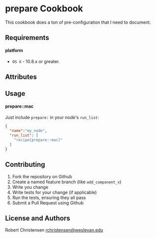 prepare Cookbook
================
This cookbook does a ton of pre-configuration that I need to document.

Requirements
------------
#### platform
- `OS X` - 10.8.x or greater.

Attributes
----------

Usage
-----
#### prepare::mac

Just include `prepare:` in your node's `run_list`:

```json
{
  "name":"my_node",
  "run_list": [
    "recipe[prepare::mac]"
  ]
}
```

Contributing
------------

1. Fork the repository on Github
2. Create a named feature branch (like `add_component_x`)
3. Write you change
4. Write tests for your change (if applicable)
5. Run the tests, ensuring they all pass
6. Submit a Pull Request using Github

License and Authors
-------------------
Robert Christensen <rchristensen@wesleyan.edu>
